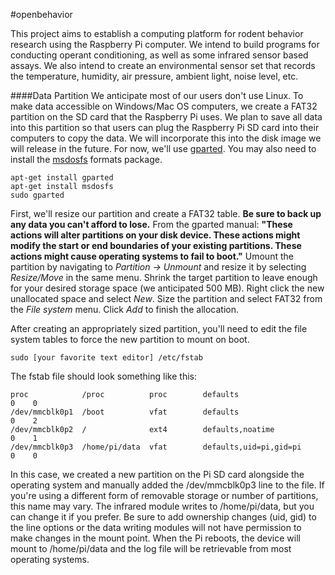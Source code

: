 #openbehavior

This project aims to establish a computing platform for rodent behavior research using the Raspberry Pi computer. We intend to build programs for conducting operant conditioning, as well as some infrared sensor based assays. We also intend to create an environmental sensor set that records the temperature, humidity, air pressure, ambient light, noise level, etc. 

####Data Partition
We anticipate most of our users don't use Linux. To make data accessible on Windows/Mac OS computers, we create a FAT32 partition on the SD card that the Raspberry Pi uses. We plan to save all data into this partition so that users can plug the Raspberry Pi SD card into their computers to copy the data. We will incorporate this into the disk image we will release in the future. For now, we'll use [gparted](http://gparted.org).  You may also need to install the [msdosfs](http://www.freebsd.org/cgi/man.cgi?query=msdosfs&sektion=5&manpath=FreeBSD+8.4-RELEASE) formats package.

```
apt-get install gparted
apt-get install msdosfs
sudo gparted
```

First, we'll resize our partition and create a FAT32 table.  **Be sure to back up any data you can't afford to lose.** From the gparted manual: **"These actions will alter partitions on your disk device. These actions might modify the start or end boundaries of your existing partitions. These actions might cause operating systems to fail to boot."**  Umount the partition by navigating to *Partition -> Unmount* and resize it by selecting *Resize/Move* in the same menu.  Shrink the target partition to leave enough for your desired storage space (we anticipated 500 MB).  Right click the new unallocated space and select *New*.  Size the partition and select FAT32 from the *File system* menu.  Click *Add* to finish the allocation. 

After creating an appropriately sized partition, you'll need to edit the file system tables to force the new partition to mount on boot.  

```
sudo [your favorite text editor] /etc/fstab
```

The fstab file should look something like this:

```
proc            /proc          proc        defaults                        0    0
/dev/mmcblk0p1  /boot          vfat        defaults                        0    2
/dev/mmcblk0p2  /              ext4        defaults,noatime                0    1
/dev/mmcblk0p3  /home/pi/data  vfat        defaults,uid=pi,gid=pi          0    0
```

In this case, we created a new partition on the Pi SD card alongside the operating system and manually added the /dev/mmcblk0p3 line to the file.  If you're using a different form of removable storage or number of partitions, this name may vary.  The infrared module writes to /home/pi/data, but you can change it if you prefer.  Be sure to add ownership changes (uid, gid) to the line options or the data writing modules will not have permission to make changes in the mount point.  When the Pi reboots, the device will mount to /home/pi/data and the log file will be retrievable from most operating systems. 





